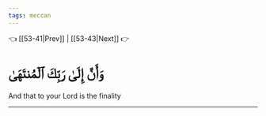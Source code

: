 ```yaml
---
tags: meccan
---
```


👈 [[53-41|Prev]] | [[53-43|Next]] 👉

# وَأَنَّ إِلَىٰ رَبِّكَ ٱلۡمُنتَهَىٰ

And that to your Lord is the finality

---

